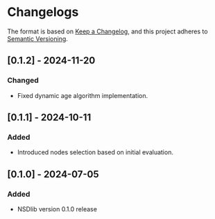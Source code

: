 # Changelogs

The format is based on [Keep a Changelog](https://keepachangelog.com/en/1.0.0/),
and this project adheres to [Semantic Versioning](https://semver.org/spec/v2.0.0.html).

## [0.1.2] - 2024-11-20
### Changed
- Fixed dynamic age algorithm implementation.

## [0.1.1] - 2024-10-11
### Added
- Introduced nodes selection based on initial evaluation.

## [0.1.0] - 2024-07-05
### Added
- NSDlib version 0.1.0 release
